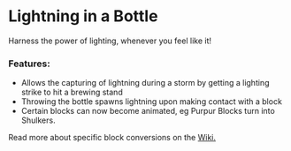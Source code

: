 # Lightning in a Bottle<!--$headerTitle--><!--$pmc:delete-->

Harness the power of lighting, whenever you feel like it!<!--$pmc:headerSize-->

### Features:
- Allows the capturing of lightning during a storm by getting a lighting strike to hit a brewing stand
- Throwing the bottle spawns lightning upon making contact with a block
- Certain blocks can now become animated, eg Purpur Blocks turn into Shulkers.

Read more about specific block conversions on the [Wiki.](https://wiki.gm4.co/Lightning_in_a_Bottle)
